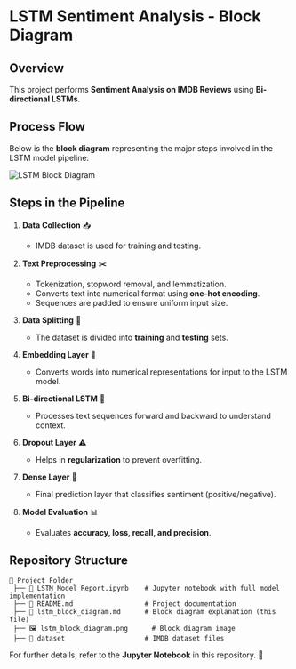 # LSTM Sentiment Analysis - Block Diagram

## Overview
This project performs **Sentiment Analysis on IMDB Reviews** using **Bi-directional LSTMs**.

## Process Flow
Below is the **block diagram** representing the major steps involved in the LSTM model pipeline:

![LSTM Block Diagram](./lstm_block_diagram.png)

## Steps in the Pipeline

1. **Data Collection** 📥
   - IMDB dataset is used for training and testing.

2. **Text Preprocessing** ✂️
   - Tokenization, stopword removal, and lemmatization.
   - Converts text into numerical format using **one-hot encoding**.
   - Sequences are padded to ensure uniform input size.

3. **Data Splitting** 🔄
   - The dataset is divided into **training** and **testing** sets.

4. **Embedding Layer** 🔢
   - Converts words into numerical representations for input to the LSTM model.

5. **Bi-directional LSTM** 🧠
   - Processes text sequences forward and backward to understand context.

6. **Dropout Layer** ⚠️
   - Helps in **regularization** to prevent overfitting.

7. **Dense Layer** 🎯
   - Final prediction layer that classifies sentiment (positive/negative).

8. **Model Evaluation** 📊
   - Evaluates **accuracy, loss, recall, and precision**.

## Repository Structure
```
📂 Project Folder
 ├── 📄 LSTM_Model_Report.ipynb    # Jupyter notebook with full model implementation
 ├── 📄 README.md                  # Project documentation
 ├── 📄 lstm_block_diagram.md      # Block diagram explanation (this file)
 ├── 🖼️ lstm_block_diagram.png      # Block diagram image
 ├── 📂 dataset                    # IMDB dataset files
```

For further details, refer to the **Jupyter Notebook** in this repository. 🚀

